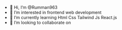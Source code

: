 - 👋 Hi, I’m @Rumman963
- 👀 I’m interested in   frontend web development
- 🌱 I’m currently learning Html Css Tailwind Js React.js
- 💞️ I’m looking to collaborate on 
<!---
Rumman963/Rumman963 is a ✨ special ✨ repository because its `README.md` (this file) appears on your GitHub profile.
You can click the Preview link to take a look at your changes.
--->
